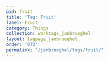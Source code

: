 ```yaml
---
pid: fruit
title: 'Tag: Fruit'
label: Fruit
category: Things
collection: worktags_janbrueghel
layout: tagpage_janbrueghel
order: '072'
permalink: "/janbrueghel/tags/fruit/"
---
```


